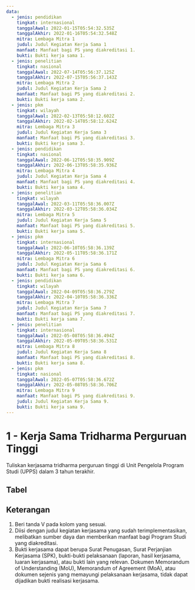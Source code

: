 ```yaml
---
data:
  - jenis: pendidikan
    tingkat: internasional
    tanggalAwal: 2022-01-15T05:54:32.535Z
    tanggalAkhir: 2022-01-16T05:54:32.548Z
    mitra: Lembaga Mitra 1
    judul: Judul Kegiatan Kerja Sama 1
    manfaat: Manfaat bagi PS yang diakreditasi 1.
    bukti: Bukti kerja sama 1.
  - jenis: penelitian
    tingkat: nasional
    tanggalAwal: 2022-07-14T05:56:37.125Z
    tanggalAkhir: 2022-07-15T05:56:37.143Z
    mitra: Lembaga Mitra 2
    judul: Judul Kegiatan Kerja Sama 2
    manfaat: Manfaat bagi PS yang diakreditasi 2.
    bukti: Bukti kerja sama 2.
  - jenis: pkm
    tingkat: wilayah
    tanggalAwal: 2022-02-13T05:58:12.602Z
    tanggalAkhir: 2022-02-14T05:58:12.624Z
    mitra: Lembaga Mitra 3
    judul: Judul Kegiatan Kerja Sama 3
    manfaat: Manfaat bagi PS yang diakreditasi 3.
    bukti: Bukti kerja sama 3.
  - jenis: pendidikan
    tingkat: nasional
    tanggalAwal: 2022-06-12T05:58:35.909Z
    tanggalAkhir: 2022-06-13T05:58:35.936Z
    mitra: Lembaga Mitra 4
    judul: Judul Kegiatan Kerja Sama 4
    manfaat: Manfaat bagi PS yang diakreditasi 4.
    bukti: Bukti kerja sama 4.
  - jenis: penelitian
    tingkat: wilayah
    tanggalAwal: 2022-03-11T05:58:36.007Z
    tanggalAkhir: 2022-03-12T05:58:36.034Z
    mitra: Lembaga Mitra 5
    judul: Judul Kegiatan Kerja Sama 5
    manfaat: Manfaat bagi PS yang diakreditasi 5.
    bukti: Bukti kerja sama 5.
  - jenis: pkm
    tingkat: internasional
    tanggalAwal: 2022-06-10T05:58:36.139Z
    tanggalAkhir: 2022-05-11T05:58:36.171Z
    mitra: Lembaga Mitra 6
    judul: Judul Kegiatan Kerja Sama 6
    manfaat: Manfaat bagi PS yang diakreditasi 6.
    bukti: Bukti kerja sama 6.
  - jenis: pendidikan
    tingkat: wilayah
    tanggalAwal: 2022-04-09T05:58:36.279Z
    tanggalAkhir: 2022-04-10T05:58:36.336Z
    mitra: Lembaga Mitra 7
    judul: Judul Kegiatan Kerja Sama 7
    manfaat: Manfaat bagi PS yang diakreditasi 7.
    bukti: Bukti kerja sama 7.
  - jenis: penelitian
    tingkat: internasional
    tanggalAwal: 2022-05-08T05:58:36.494Z
    tanggalAkhir: 2022-05-09T05:58:36.531Z
    mitra: Lembaga Mitra 8
    judul: Judul Kegiatan Kerja Sama 8
    manfaat: Manfaat bagi PS yang diakreditasi 8.
    bukti: Bukti kerja sama 8.
  - jenis: pkm
    tingkat: nasional
    tanggalAwal: 2022-05-07T05:58:36.672Z
    tanggalAkhir: 2022-05-08T05:58:36.706Z
    mitra: Lembaga Mitra 9
    manfaat: Manfaat bagi PS yang diakreditasi 9.
    judul: Judul Kegiatan Kerja Sama 9.
    bukti: Bukti kerja sama 9.
---
```


<script setup>
import { useData } from 'vitepress'
import Table from '../components/tabel-1.vue'

const { page } = useData()
</script>

# 1 - Kerja Sama Tridharma Perguruan Tinggi

Tuliskan kerjasama tridharma perguruan tinggi di Unit Pengelola Program Studi (UPPS) dalam 3 tahun terakhir.

## Tabel

<Table :data="page.frontmatter.data" />

## Keterangan

1. Beri tanda V pada kolom yang sesuai.
1. Diisi dengan judul kegiatan kerjasama yang sudah terimplementasikan, melibatkan sumber daya dan memberikan manfaat bagi Program Studi yang diakreditasi.
1. Bukti kerjasama dapat berupa Surat Penugasan, Surat Perjanjian Kerjasama (SPK), bukti-bukti pelaksanaan (laporan, hasil kerjasama, luaran kerjasama), atau bukti lain yang relevan. Dokumen Memorandum of Understanding (MoU), Memorandum of Agreement (MoA), atau dokumen sejenis yang memayungi pelaksanaan kerjasama, tidak dapat dijadikan bukti realisasi kerjasama.
